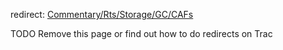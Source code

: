 
redirect: [Commentary/Rts/Storage/GC/CAFs](commentary/rts/storage/gc/ca-fs)

TODO Remove this page or find out how to do redirects on Trac
